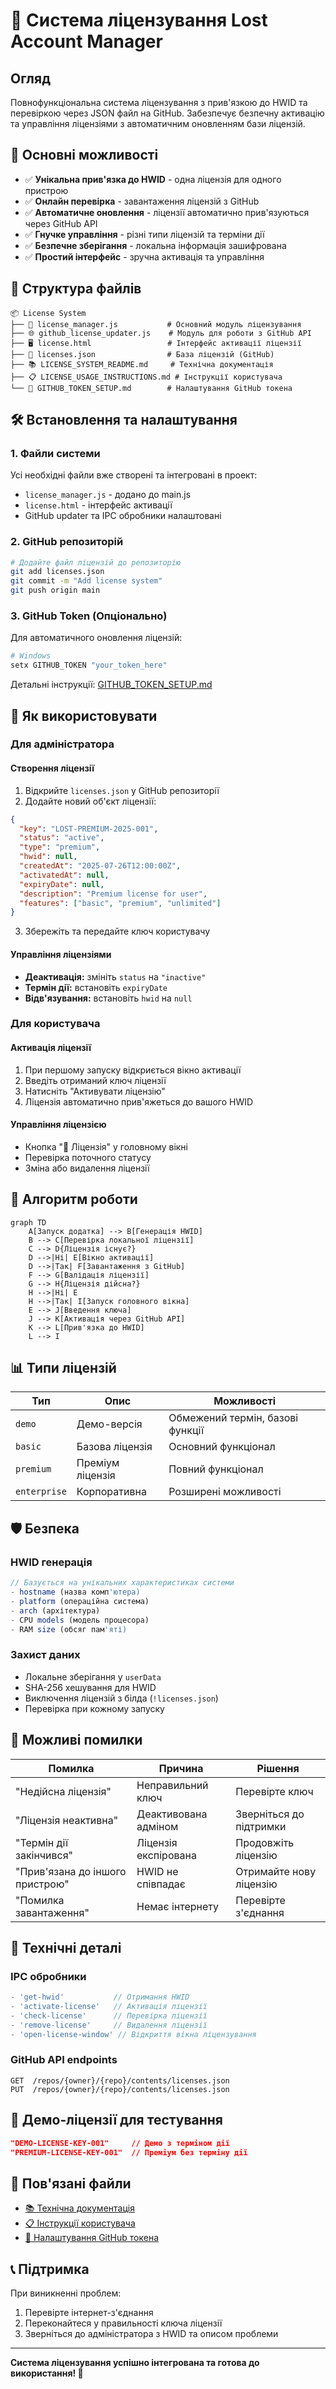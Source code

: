 # 🔐 Система ліцензування Lost Account Manager

## Огляд

Повнофункціональна система ліцензування з прив'язкою до HWID та перевіркою через JSON файл на GitHub. Забезпечує безпечну активацію та управління ліцензіями з автоматичним оновленням бази ліцензій.

## 🚀 Основні можливості

- ✅ **Унікальна прив'язка до HWID** - одна ліцензія для одного пристрою
- ✅ **Онлайн перевірка** - завантаження ліцензій з GitHub
- ✅ **Автоматичне оновлення** - ліцензії автоматично прив'язуються через GitHub API
- ✅ **Гнучке управління** - різні типи ліцензій та терміни дії
- ✅ **Безпечне зберігання** - локальна інформація зашифрована
- ✅ **Простий інтерфейс** - зручна активація та управління

## 📁 Структура файлів

```
📦 License System
├── 🔧 license_manager.js           # Основний модуль ліцензування
├── 🌐 github_license_updater.js    # Модуль для роботи з GitHub API
├── 🖥️ license.html                 # Інтерфейс активації ліцензії
├── 📄 licenses.json                # База ліцензій (GitHub)
├── 📚 LICENSE_SYSTEM_README.md     # Технічна документація
├── 📋 LICENSE_USAGE_INSTRUCTIONS.md # Інструкції користувача
└── 🔑 GITHUB_TOKEN_SETUP.md        # Налаштування GitHub токена
```

## 🛠️ Встановлення та налаштування

### 1. Файли системи
Усі необхідні файли вже створені та інтегровані в проект:
- `license_manager.js` - додано до main.js
- `license.html` - інтерфейс активації
- GitHub updater та IPC обробники налаштовані

### 2. GitHub репозиторій
```bash
# Додайте файл ліцензій до репозиторію
git add licenses.json
git commit -m "Add license system"
git push origin main
```

### 3. GitHub Token (Опціонально)
Для автоматичного оновлення ліцензій:
```bash
# Windows
setx GITHUB_TOKEN "your_token_here"
```

Детальні інструкції: [GITHUB_TOKEN_SETUP.md](GITHUB_TOKEN_SETUP.md)

## 🎯 Як використовувати

### Для адміністратора

#### Створення ліцензії
1. Відкрийте `licenses.json` у GitHub репозиторії
2. Додайте новий об'єкт ліцензії:

```json
{
  "key": "LOST-PREMIUM-2025-001",
  "status": "active",
  "type": "premium",
  "hwid": null,
  "createdAt": "2025-07-26T12:00:00Z",
  "activatedAt": null,
  "expiryDate": null,
  "description": "Premium license for user",
  "features": ["basic", "premium", "unlimited"]
}
```

3. Збережіть та передайте ключ користувачу

#### Управління ліцензіями
- **Деактивація:** змініть `status` на `"inactive"`
- **Термін дії:** встановіть `expiryDate`
- **Відв'язування:** встановіть `hwid` на `null`

### Для користувача

#### Активація ліцензії
1. При першому запуску відкриється вікно активації
2. Введіть отриманий ключ ліцензії
3. Натисніть "Активувати ліцензію"
4. Ліцензія автоматично прив'яжеться до вашого HWID

#### Управління ліцензією
- Кнопка "🔐 Ліцензія" у головному вікні
- Перевірка поточного статусу
- Зміна або видалення ліцензії

## 🔄 Алгоритм роботи

```mermaid
graph TD
    A[Запуск додатка] --> B[Генерація HWID]
    B --> C[Перевірка локальної ліцензії]
    C --> D{Ліцензія існує?}
    D -->|Ні| E[Вікно активації]
    D -->|Так| F[Завантаження з GitHub]
    F --> G[Валідація ліцензії]
    G --> H{Ліцензія дійсна?}
    H -->|Ні| E
    H -->|Так| I[Запуск головного вікна]
    E --> J[Введення ключа]
    J --> K[Активація через GitHub API]
    K --> L[Прив'язка до HWID]
    L --> I
```

## 📊 Типи ліцензій

| Тип | Опис | Можливості |
|-----|------|-----------|
| `demo` | Демо-версія | Обмежений термін, базові функції |
| `basic` | Базова ліцензія | Основний функціонал |
| `premium` | Преміум ліцензія | Повний функціонал |
| `enterprise` | Корпоративна | Розширені можливості |

## 🛡️ Безпека

### HWID генерація
```javascript
// Базується на унікальних характеристиках системи
- hostname (назва комп'ютера)
- platform (операційна система) 
- arch (архітектура)
- CPU models (модель процесора)
- RAM size (обсяг пам'яті)
```

### Захист даних
- Локальне зберігання у `userData`
- SHA-256 хешування для HWID
- Виключення ліцензій з білда (`!licenses.json`)
- Перевірка при кожному запуску

## 🚨 Можливі помилки

| Помилка | Причина | Рішення |
|---------|---------|---------|
| "Недійсна ліцензія" | Неправильний ключ | Перевірте ключ |
| "Ліцензія неактивна" | Деактивована адміном | Зверніться до підтримки |
| "Термін дії закінчився" | Ліцензія експірована | Продовжіть ліцензію |
| "Прив'язана до іншого пристрою" | HWID не співпадає | Отримайте нову ліцензію |
| "Помилка завантаження" | Немає інтернету | Перевірте з'єднання |

## 🔧 Технічні деталі

### IPC обробники
```javascript
- 'get-hwid'           // Отримання HWID
- 'activate-license'   // Активація ліцензії
- 'check-license'      // Перевірка ліцензії
- 'remove-license'     // Видалення ліцензії
- 'open-license-window' // Відкриття вікна ліцензування
```

### GitHub API endpoints
```
GET  /repos/{owner}/{repo}/contents/licenses.json
PUT  /repos/{owner}/{repo}/contents/licenses.json
```

## 📝 Демо-ліцензії для тестування

```json
"DEMO-LICENSE-KEY-001"     // Демо з терміном дії
"PREMIUM-LICENSE-KEY-001"  // Преміум без терміну дії
```

## 🔗 Пов'язані файли

- [📚 Технічна документація](LICENSE_SYSTEM_README.md)
- [📋 Інструкції користувача](LICENSE_USAGE_INSTRUCTIONS.md)  
- [🔑 Налаштування GitHub токена](GITHUB_TOKEN_SETUP.md)

## 📞 Підтримка

При виникненні проблем:
1. Перевірте інтернет-з'єднання
2. Переконайтеся у правильності ключа ліцензії
3. Зверніться до адміністратора з HWID та описом проблеми

---

**Система ліцензування успішно інтегрована та готова до використання! 🎉**
